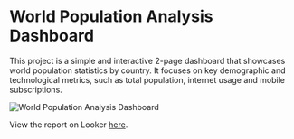 # World Population Analysis Dashboard

This project is a simple and interactive 2-page dashboard that showcases world population statistics by country. It focuses on key demographic and technological metrics, such as total population, internet usage and mobile subscriptions.

<img alt="World Population Analysis Dashboard" src="https://github.com/user-attachments/assets/fb4ed5e4-6a7d-4585-8880-5b7edfadedff" />


View the report on Looker [here](https://lookerstudio.google.com/s/qUIgyYjA5Ck).
